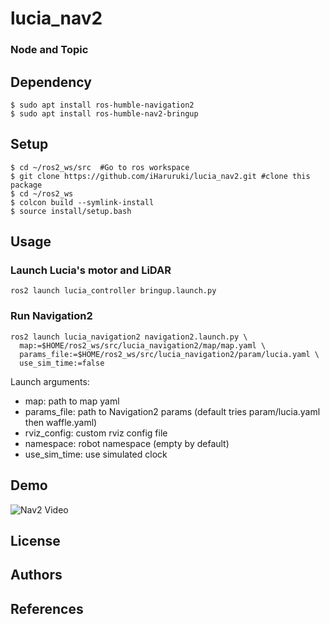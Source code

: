 # lucia_nav2
### Node and Topic
## Dependency
```shell
$ sudo apt install ros-humble-navigation2
$ sudo apt install ros-humble-nav2-bringup
```
## Setup
```
$ cd ~/ros2_ws/src  #Go to ros workspace
$ git clone https://github.com/iHaruruki/lucia_nav2.git #clone this package
$ cd ~/ros2_ws
$ colcon build --symlink-install
$ source install/setup.bash
```
## Usage
### Launch Lucia's motor and LiDAR
```shell
ros2 launch lucia_controller bringup.launch.py
```
### Run Navigation2
```shell
ros2 launch lucia_navigation2 navigation2.launch.py \
  map:=$HOME/ros2_ws/src/lucia_navigation2/map/map.yaml \
  params_file:=$HOME/ros2_ws/src/lucia_navigation2/param/lucia.yaml \
  use_sim_time:=false
```
Launch arguments:
- map: path to map yaml
- params_file: path to Navigation2 params (default tries param/lucia.yaml then waffle.yaml)
- rviz_config: custom rviz config file
- namespace: robot namespace (empty by default)
- use_sim_time: use simulated clock
## Demo
![Nav2 Video](media/nav2.gif)

## License
## Authors
## References
